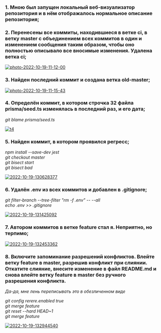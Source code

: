 ### 1. Мною был запущен локальный веб-визуализатор репозитория и в нём отображалось нормальное описание репозитория; ###

### 2. Перенесены все коммиты, находившиеся в ветке ci, в ветку master с объединением всех коммитов в один и изменением сообщения таким образом, чтобы оно полностью описывало все вносимые изменения. Удалена ветка ci; ###

<a href="https://ibb.co/HD7W69x"><img src="https://i.ibb.co/XZXh1G3/photo-2022-10-19-11-12-00.jpg" alt="photo-2022-10-19-11-12-00" border="0"></a>

### 3. Найден последний коммит и создана ветка old-master; ###

<a href="https://ibb.co/jRvDGTS"><img src="https://i.ibb.co/WtWfF6L/photo-2022-10-19-11-15-43.jpg" alt="photo-2022-10-19-11-15-43" border="0"></a>

### 4. Определён коммит, в котором строчка 32 файла prisma/seed.ts изменялась в последний раз, и его дата; ###

*git blame prisma/seed.ts*

<a href="https://ibb.co/KFnZSbd"><img src="https://i.ibb.co/t8RfFQg/t4.jpg" alt="t4" border="0"></a>

### 5. Найден коммит, в котором проявился регресс; ###

*npm install --save-dev jest* <br />
*git checkout master* <br />
*git bisect start* <br />
*git bisect bad* <br />

<a href="https://imgbb.com/"><img src="https://i.ibb.co/Jshb8Yc/2022-10-19-130628377.png" alt="2022-10-19-130628377" border="0"></a>

### 6. Удалён .env из всех коммитов и добавлен в .gitignore; ###

*git filter-branch --tree-filter "rm -f .env" -- --all* <br />
*echo .env >> .gitignore* <br />

<a href="https://ibb.co/VMdVT9v"><img src="https://i.ibb.co/TPZct2H/2022-10-19-131425092.png" alt="2022-10-19-131425092" border="0"></a>

### 7. Автором коммитов в ветке feature стал я. Неприятно, но терпимо; ###

<a href="https://ibb.co/KzzZJS6"><img src="https://i.ibb.co/vvv5SR1/2022-10-19-132453362.png" alt="2022-10-19-132453362" border="0"></a>

### 8. Включите запоминание разрешений конфликтов. Влейте ветку feature в master, разрешив конфликт при слиянии. Откатите слияние, внесите изменение в файл README.md и снова влейте ветку feature в master без ручного разрешения конфликта. ###
*Да-да, мне лень переписывать это в обезличенном виде*

*git config rerere.enabled true* <br />
*git merge feature* <br />
*git reset --hard HEAD~1* <br />
*git merge feature* <br />

<a href="https://imgbb.com/"><img src="https://i.ibb.co/31HXpjL/2022-10-19-132944540.png" alt="2022-10-19-132944540" border="0"></a>